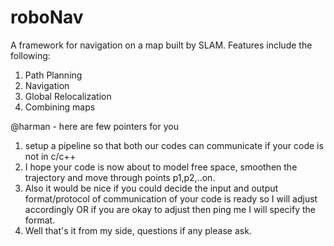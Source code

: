 # roboNav
A framework for navigation on a map built by SLAM. Features include the following:<br />
1. Path Planning<br />
2. Navigation<br />
3. Global Relocalization<br />
4. Combining maps<br />

@harman - here are few pointers for you
1) setup a pipeline so that both our codes can communicate if your code is not in c/c++
2) I hope your code is now about to model free space, smoothen the trajectory and move through points p1,p2,..on.
3) Also it would be nice if you could decide the input and output format/protocol of communication of your code is ready so I will adjust accordingly OR if you are okay to adjust then ping me I will specify the format. 
4) Well that's it from my side, questions if any please ask.
